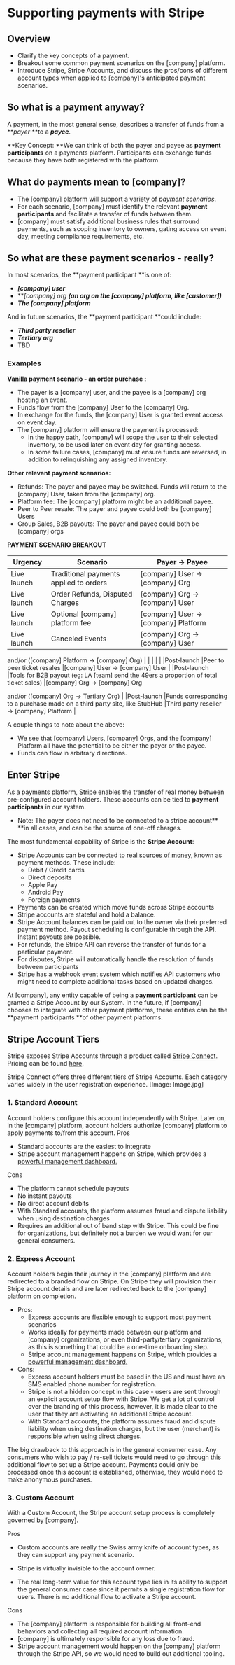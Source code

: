 # Supporting payments with Stripe



## Overview

* Clarify the key concepts of a payment.
* Breakout some common payment scenarios on the [company] platform.
* Introduce Stripe, Stripe Accounts, and discuss the pros/cons of different account types when applied to [company]'s anticipated payment scenarios.

## So what is a payment anyway?

A payment, in the most general sense, describes a transfer of funds from a ***payer* **to a ***payee***.

**Key Concept: **We can think of both the payer and payee as **payment participants** on a payments platform. Participants can exchange funds because they have both registered with the platform.


## What do payments mean to [company]?

* The [company] platform will support a variety of *payment scenarios*.
* For each scenario, [company] must identify the relevant **payment participants** and facilitate a transfer of funds between them.
* [company] must satisfy additional business rules that surround payments, such as scoping inventory to owners, gating access on event day, meeting compliance requirements, etc.

## So what are these payment scenarios - really?

In most scenarios, the **payment participant **is one of:

*  ***[company] user***
*  ***[company] org **(an org on the [company] platform, like [customer])***
*  ***The [company] platform***

And in future scenarios, the **payment participant **could include:

* ***Third party reseller***
* ***Tertiary org***
* TBD

### Examples

**Vanilla payment scenario - an order purchase :**

* The payer is a [company] user, and the payee is a [company] org hosting an event.
* Funds flow from the [company] User to the [company] Org.
* In exchange for the funds, the [company] User is granted event access on event day.
* The [company] platform will ensure the payment is processed:
    * In the happy path, [company] will scope the user to their selected inventory, to be used later on event day for granting access.
    * In some failure cases, [company] must ensure funds are reversed, in addition to relinquishing any assigned inventory.

**Other relevant payment scenarios:**

* Refunds: The payer and payee may be switched. Funds will return to the [company] User, taken from the [company] org.
* Platform fee: The [company] platform might be an additional payee.
* Peer to Peer resale: The payer and payee could both be [company] Users
* Group Sales, B2B payouts: The payer and payee could both be [company] orgs


**PAYMENT SCENARIO BREAKOUT**

|Urgency	|Scenario	|Payer → Payee	|
|---	|---	|---	|
|Live launch	|Traditional payments applied to orders	|[company] User → [company] Org	|
|Live launch	|Order Refunds, Disputed Charges	|[company] Org → [company] User	|
|Live launch	|Optional [company] platform fee	|[company] User → [company] Platform	|
|Live launch	|Canceled Events	|[company] Org → [company] User                              
and/or ([company] Platform → [company] Org)
	|
|	|	|	|
|Post-launch	|Peer to peer ticket resales	|[company] User → [company] User	|
|Post-launch	|Tools for B2B payout 
(eg: LA [team] send the 49ers a proportion of total ticket sales)	|[company] Org → [company] Org    
         
and/or ([company] Org → Tertiary Org)
	|
|Post-launch	|Funds corresponding to a purchase made on a third party site, like StubHub	|Third party reseller → [company] Platform	|


A couple things to note about the above:

*  We see that [company] Users, [company] Orgs, and the [company] Platform all have the potential to be either the payer or the payee.
* Funds can flow in arbitrary directions.



## Enter Stripe

As a payments platform, [Stripe](https://stripe.com/) enables the transfer of real money between pre-configured account holders. These accounts can be tied to **payment participants** in our system.

* Note: The payer does not need to be connected to a stripe account** **in all cases, and can be the source of one-off charges. 

The most fundamental capability of Stripe is the **Stripe Account**:

* Stripe Accounts can be connected to [real sources of money,](https://stripe.com/payments/payment-methods-guide#availability) known as payment methods. These include:
    * Debit / Credit cards
    * Direct deposits
    * Apple Pay
    * Android Pay
    * Foreign payments
* Payments can be created which move funds across Stripe accounts
* Stripe accounts are stateful and hold a balance.
* Stripe Account balances can be paid out to the owner via their preferred payment method. Payout scheduling is configurable through the API. Instant payouts are possible.
* For refunds, the Stripe API can reverse the transfer of funds for a particular payment.
* For disputes, Stripe will automatically handle the resolution of funds between participants
* Stripe has a webhook event system which notifies API customers who might need to complete additional tasks based on updated charges.

At [company], any entity capable of being a **payment participant** can be granted a Stripe Account by our System. In the future, if [company] chooses to integrate with other payment platforms, these entities can be the **payment participants **of other payment platforms.

## Stripe Account Tiers

Stripe exposes Stripe Accounts through a product called [Stripe Connect](https://stripe.com/docs/connect). Pricing can be found [here](https://stripe.com/us/connect/[entity]).

Stripe Connect offers three different tiers of Stripe Accounts. Each category varies widely in the user registration experience.
[Image: Image.jpg]
### 1. Standard Account

Account holders configure this account independently with Stripe. Later on, in the [company] platform, account holders authorize [company] platform to apply payments to/from this account.
Pros

* Standard accounts are the easiest to integrate
* Stripe account management happens on Stripe, which provides a [powerful management dashboard.](https://stripe.com/docs/dashboard)

Cons

* The platform cannot schedule payouts
* No instant payouts
* No direct account debits
* With Standard accounts, the platform assumes fraud and dispute liability when using destination charges
* Requires an additional out of band step with Stripe. This could be fine for organizations, but definitely not a burden we would want for our general consumers.

### 2. Express Account

Account holders begin their journey in the [company] platform and are redirected to a branded flow on Stripe. On Stripe they will provision their Stripe account details and are later redirected back to the [company] platform on completion.

* Pros:
    * Express accounts are flexible enough to support most payment scenarios
    * Works ideally for payments made between our platform and [company] organizations,  or even third-party/tertiary organizations, as this is something that could be a one-time onboarding step.
    * Stripe account management happens on Stripe, which provides a [powerful management dashboard.](https://stripe.com/docs/dashboard)
* Cons:
    * Express account holders must be based in the US and must have an SMS enabled phone number for registration.
    * Stripe is not a hidden concept in this case - users are sent through an explicit account setup flow with Stripe. We get a lot of control over the branding of this process, however, it is made clear to the user that they are activating an additional Stripe account. 
    * With Standard accounts, the platform assumes fraud and dispute liability when using destination charges, but the user (merchant) is responsible when using direct charges.

The big drawback to this approach is in the general consumer case. Any consumers who wish to pay / re-sell tickets would need to go through this additional flow to set up a Stripe account. Payments could only be processed once this account is established, otherwise, they would need to make anonymous purchases.


### 3. Custom Account

With a Custom Account, the Stripe account setup process is completely governed by [company].

Pros

* Custom accounts are really the Swiss army knife of account types, as they can support any payment scenario. 

* Stripe is virtually invisible to the account owner.
* The real long-term value for this account type lies in its ability to support the general consumer case since it permits a single registration flow for users. There is no additional flow to activate a Stripe account.

Cons

* The [company] platform is responsible for building all front-end behaviors and collecting all required account information.
* [company] is ultimately responsible for any loss due to fraud.
* Stripe account management would happen on the [company] platform through the Stripe API, so we would need to build out additional tooling.

